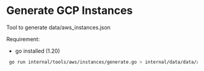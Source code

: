 # Generate GCP Instances

Tool to generate data/aws_instances.json

Requirement:

- go installed (1.20)

```bash
 go run internal/tools/aws/instances/generate.go > internal/data/data/aws_instances.json
```
